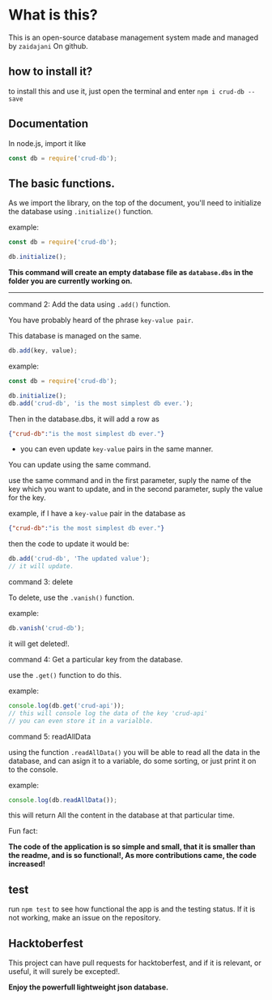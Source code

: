 # What is this?

This is an open-source database management system made and managed by `zaidajani` On github.

## how to install it?

to install this and use it, just open the terminal and enter `npm i crud-db --save`

## Documentation

In node.js, import it like 

```javascript
const db = require('crud-db');
```

## The basic functions.

As we import the library, on the top of the document, you'll need to initialize the database using `.initialize()` function.

example:

```javascript
const db = require('crud-db');

db.initialize();
```

<b>This command will create an empty database file as `database.dbs` in the folder you are currently working on.</b>

---

command 2: Add the data using `.add()` function.

You have probably heard of the phrase `key-value pair`.

This database is managed on the same.

```javascript
db.add(key, value);
```

example: 

```javascript
const db = require('crud-db');

db.initialize();
db.add('crud-db', 'is the most simplest db ever.');
```

Then in the database.dbs, it will add a row as 
```json
{"crud-db":"is the most simplest db ever."}
```

* you can even update `key-value` pairs in the same manner.

You can update using the same command.

use the same command and in the first parameter, suply the name of the key which you want to update, and in the second parameter, suply the value for the key.

example, if I have a `key-value` pair in the database as 
```json
{"crud-db":"is the most simplest db ever."}
```

then the code to update it would be:

```javascript
db.add('crud-db', 'The updated value');
// it will update.
```

command 3: delete

To delete, use the `.vanish()` function.

example:

```javascript
db.vanish('crud-db');
```

it will get deleted!.

command 4: Get a particular key from the database.

use the `.get()` function to do this.

example:

```javascript
console.log(db.get('crud-api'));
// this will console log the data of the key 'crud-api'
// you can even store it in a varialble.
```

command 5: readAllData

using the function `.readAllData()` you will be able to read all the data in the database, and can asign it to a variable, do some sorting, or just print it on to the console.

example:

```javascript
console.log(db.readAllData());
```

this will return All the content in the database at that particular time.

Fun fact:

<b>The code of the application is so simple and small, that it is smaller than the readme, and is so functional!, As more contributions came, the code increased!</b>

## test

run `npm test` to see how functional the app is and the testing status. If it is not working, make an issue on the repository.

## Hacktoberfest

This project can have pull requests for hacktoberfest, and if it is relevant, or useful, it will surely be excepted!.

<b>Enjoy the powerfull lightweight json database.</b>
